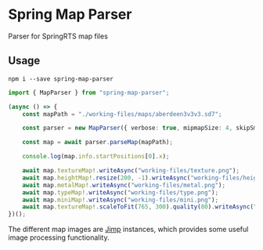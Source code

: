 # Spring Map Parser
Parser for SpringRTS map files

## Usage

`npm i --save spring-map-parser`

```ts
import { MapParser } from "spring-map-parser";

(async () => {
    const mapPath = "./working-files/maps/aberdeen3v3v3.sd7";

    const parser = new MapParser({ verbose: true, mipmapSize: 4, skipSmt: false });

    const map = await parser.parseMap(mapPath);

    console.log(map.info.startPositions[0].x);

    await map.textureMap!.writeAsync("working-files/texture.png");
    await map.heightMap!.resize(200, -1).writeAsync("working-files/height.png"); // -1 here means preserve aspect ratio
    await map.metalMap!.writeAsync("working-files/metal.png");
    await map.typeMap!.writeAsync("working-files/type.png");
    await map.miniMap!.writeAsync("working-files/mini.png");
    await map.textureMap!.scaleToFit(765, 300).quality(80).writeAsync("working-files/test.jpg");
})();
```

The different map images are [Jimp](https://www.npmjs.com/package/jimp) instances, which provides some useful image processing functionality.